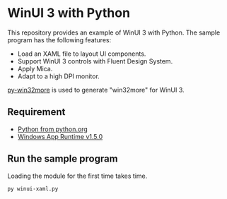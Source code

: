 # WinUI 3 with Python

This repository provides an example of WinUI 3 with Python. The sample program has the following features:

* Load an XAML file to layout UI components.
* Support WinUI 3 controls with Fluent Design System.
* Apply Mica.
* Adapt to a high DPI monitor.

[py-win32more](https://github.com/sotanakamura/py-win32more) is used to generate "win32more" for WinUI 3.

## Requirement

* [Python from python.org](https://www.python.org/downloads/)
* [Windows App Runtime v1.5.0](https://learn.microsoft.com/en-us/windows/apps/windows-app-sdk/downloads)

## Run the sample program

Loading the module for the first time takes time.

```
py winui-xaml.py
```
